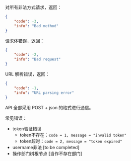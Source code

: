 对所有非法方式请求，返回：

```json
{
    "code": -3,
    "info": "Bad method"
}

```

请求体错误，返回：

```json
{
    "code": -2,
    "info": "Bad request"
}

```

URL 解析错误，返回：

```json
{
    "code": -1,
    "info": "URL parsing error"
}

```

API 全部采用 POST + json 的格式进行通信。

常见错误：

- token验证错误
    - token不存在：`code = 1, message = "invalid token"`
    - token超时：`code = 2, message = "token expired"`
- username非法 \[to be completed]
- 操作部门树根节点 \[当作不存在部门]